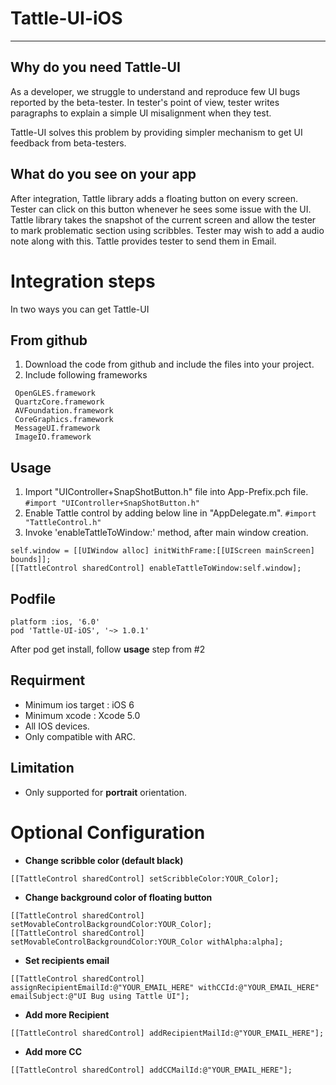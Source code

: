 # Tattle-UI-iOS
-----------------

## Why do you need Tattle-UI

As a developer, we struggle to understand and reproduce few UI
bugs reported by the beta-tester. In tester's point of view, tester
writes paragraphs to explain a simple UI misalignment when they test.

Tattle-UI solves this problem by providing simpler mechanism to get UI feedback
from beta-testers. 

## What do you see on your app

After integration, Tattle library adds a floating button on every screen. 
Tester can click on this button whenever he sees some issue with the UI.
Tattle library takes the snapshot of the current screen and allow the tester
to mark problematic section using scribbles. Tester may wish to add a audio note along with this. 
Tattle provides tester to send them in Email. 

# Integration steps

In two ways you can get Tattle-UI

## From github 
1. Download the code from github and include the files into your project. 
2. Include following frameworks
```
 OpenGLES.framework
 QuartzCore.framework
 AVFoundation.framework
 CoreGraphics.framework
 MessageUI.framework
 ImageIO.framework  
```

## Usage

1. Import "UIController+SnapShotButton.h" file into App-Prefix.pch file. `#import "UIController+SnapShotButton.h"`
2. Enable Tattle control by adding below line in "AppDelegate.m".
`#import "TattleControl.h"`
3. Invoke 'enableTattleToWindow:' method, after main window creation.

```
self.window = [[UIWindow alloc] initWithFrame:[[UIScreen mainScreen] bounds]]; 
[[TattleControl sharedControl] enableTattleToWindow:self.window]; 
```

## Podfile

```ios
platform :ios, '6.0'
pod 'Tattle-UI-iOS', '~> 1.0.1'
```
After pod get install, follow **usage** step from #2

## Requirment 

- Minimum ios target : iOS 6
- Minimum xcode : Xcode 5.0
- All IOS devices.
- Only compatible with ARC.

## Limitation

- Only supported for **portrait** orientation. 

# Optional Configuration

- **Change scribble color (default black)**
```
[[TattleControl sharedControl] setScribbleColor:YOUR_Color];
```

- **Change background color of floating button**
```
[[TattleControl sharedControl] setMovableControlBackgroundColor:YOUR_Color];
[[TattleControl sharedControl] setMovableControlBackgroundColor:YOUR_Color withAlpha:alpha];
```

- **Set recipients email** 
```
[[TattleControl sharedControl] assignRecipientEmailId:@"YOUR_EMAIL_HERE" withCCId:@"YOUR_EMAIL_HERE" emailSubject:@"UI Bug using Tattle UI"];
```
- **Add more Recipient**
```
[[TattleControl sharedControl] addRecipientMailId:@"YOUR_EMAIL_HERE"];
```

- **Add more CC**
```
[[TattleControl sharedControl] addCCMailId:@"YOUR_EMAIL_HERE"];
```


